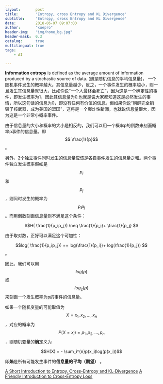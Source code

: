 ```yaml
---
layout:       post
title:        "Entropy, cross Entropy and KL Divergence"
subtitle:     "Entropy, cross Entropy and KL Divergence"
date:         2018-06-07 09:07:00
author:       "xuepro"
header-img:   "img/home_bg.jpg"
header-mask:  0.3
catalog:      true
multilingual: true
tags:
    - AI
    
---
```


**Information entropy** is defined as the average amount of information produced by a stochastic source of data.
(熵是随机信息的平均信息量)， 一个随机事件发生的概率越大，其信息量越少，反之，一个事件发生的概率越小，则一旦发生其信息量就很大，比如你说“一个人最终会死亡”，因为这是一个确定性的事件，即发生概率为1，因此其信息量为0.也就是说大家都知道这是必然发生的事情，所以这句话的信息为0，即没有任何有价值的信息。但如果你说“朝鲜完全销毁了核武器，成为美国的盟国”，这将是一个爆炸性新闻，也就说信息量很大，因为这是一个非常小概率事件。

由于信息量的大小和概率的大小是相反的，我们可以用一个概率p的倒数来刻画概率p事件的信息量。即$$ \frac{1}{p}$$。

另外，2个独立事件同时发生的信息量应该是各自事件发生的信息量之和。两个事件独立发生概率假如是$$p_i$$和$$p_j$$，则同时发生的概率为$$p_ip_j$$。而用倒数刻画信息量则不满足这个条件：

 $$H( \frac{1}{p_ip_j}) \neq \frac{1}{p_i}+ \frac{1}{p_j} $$
 
 由于取对数，正好可以满足这个可加性：
 
 $$log( \frac{1}{p_ip_j}) == log(\frac{1}{p_i})+ log(\frac{1}{p_j}) $$。
 
 因此，我们可以用$$log(p)$$或$$log_2(p)$$来刻画一个发生概率为p的事件的信息量。
 
 如果一个随机变量的可能取值为$$X = {x_1,x_2,\dots,x_n}$$，对应的概率为$$P(X=x_i) = {p_1,p_2,\dots,p_n}$$，则随机变量的**熵**定义为
 
 $$H(X)  = - \sum_i^{n}p(x_i)log(p(x_i))$$
 
 即**熵**是所有可能发生事件的**信息量的平均（期望）** 。
 
[A Short Introduction to Entropy, Cross-Entropy and KL-Divergence](https://www.youtube.com/watch?v=ErfnhcEV1O8)
[A Friendly Introduction to Cross-Entropy Loss](https://rdipietro.github.io/friendly-intro-to-cross-entropy-loss/)
